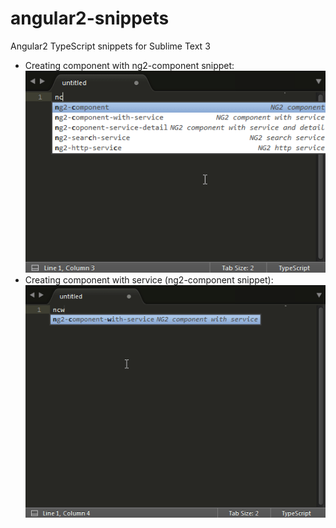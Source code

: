 # angular2-snippets
Angular2 TypeScript snippets for Sublime Text 3

* Creating component with ng2-component snippet: 
![alt tag](https://raw.githubusercontent.com/ozcanzaferayan/angular2-snippets/master/ng2-component.gif)
* Creating component with service (ng2-component snippet): 
![alt tag](https://raw.githubusercontent.com/ozcanzaferayan/angular2-snippets/master/ng2-component-with-service.gif)
